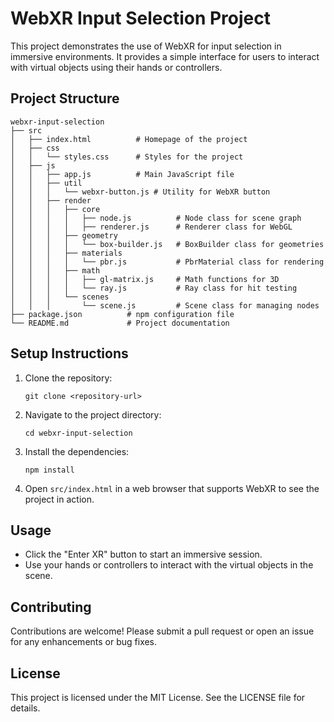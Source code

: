 # WebXR Input Selection Project

This project demonstrates the use of WebXR for input selection in immersive environments. It provides a simple interface for users to interact with virtual objects using their hands or controllers.

## Project Structure

```
webxr-input-selection
├── src
│   ├── index.html          # Homepage of the project
│   ├── css
│   │   └── styles.css      # Styles for the project
│   ├── js
│   │   ├── app.js          # Main JavaScript file
│   │   ├── util
│   │   │   └── webxr-button.js # Utility for WebXR button
│   │   ├── render
│   │   │   ├── core
│   │   │   │   ├── node.js          # Node class for scene graph
│   │   │   │   ├── renderer.js      # Renderer class for WebGL
│   │   │   ├── geometry
│   │   │   │   └── box-builder.js   # BoxBuilder class for geometries
│   │   │   ├── materials
│   │   │   │   └── pbr.js           # PbrMaterial class for rendering
│   │   │   ├── math
│   │   │   │   ├── gl-matrix.js     # Math functions for 3D
│   │   │   │   └── ray.js           # Ray class for hit testing
│   │   │   └── scenes
│   │   │       └── scene.js         # Scene class for managing nodes
├── package.json          # npm configuration file
└── README.md             # Project documentation
```

## Setup Instructions

1. Clone the repository:
   ```
   git clone <repository-url>
   ```

2. Navigate to the project directory:
   ```
   cd webxr-input-selection
   ```

3. Install the dependencies:
   ```
   npm install
   ```

4. Open `src/index.html` in a web browser that supports WebXR to see the project in action.

## Usage

- Click the "Enter XR" button to start an immersive session.
- Use your hands or controllers to interact with the virtual objects in the scene.

## Contributing

Contributions are welcome! Please submit a pull request or open an issue for any enhancements or bug fixes.

## License

This project is licensed under the MIT License. See the LICENSE file for details.